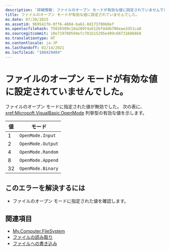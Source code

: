 ```yaml
---
description: '詳細情報: ファイルのオープン モードが有効な値に設定されていませんでした'
title: ファイルのオープン モードが有効な値に設定されていませんでした。
ms.date: 07/20/2015
ms.assetid: 969541f6-9ff6-4804-ba61-0d17370060ef
ms.openlocfilehash: 75026589c18a209f4a512bf4ddb706eae2d51ca8
ms.sourcegitcommit: 10e719780594efc781b15295e499c66f316068b8
ms.translationtype: HT
ms.contentlocale: ja-JP
ms.lasthandoff: 02/14/2021
ms.locfileid: "100429404"
---
```

# <a name="files-open-mode-wasnt-set-to-a-valid-value"></a>ファイルのオープン モードが有効な値に設定されていませんでした。

ファイルのオープン モードに指定された値が無効でした。 次の表に、 <xref:Microsoft.VisualBasic.OpenMode> 列挙型の有効な値を示します。  
  
|値|モード|  
|-----------|----------|  
|1|`OpenMode.Input`|  
|2|`OpenMode.Output`|  
|4|`OpenMode.Random`|  
|8|`OpenMode.Append`|  
|32|`OpenMode.Binary`|  
  
## <a name="to-correct-this-error"></a>このエラーを解決するには  
  
- ファイルのオープン モードに指定された値を確認します。  
  
## <a name="see-also"></a>関連項目

- [My.Computer.FileSystem](xref:Microsoft.VisualBasic.FileIO.FileSystem)
- [ファイルの読み取り](../developing-apps/programming/drives-directories-files/reading-from-files.md)
- [ファイルへの書き込み](../developing-apps/programming/drives-directories-files/writing-to-files.md)
